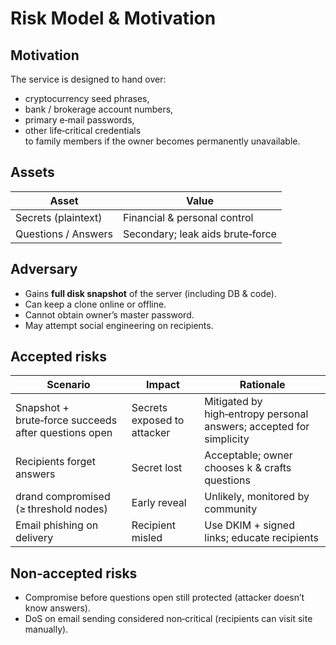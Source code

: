 # Risk Model & Motivation

## Motivation
The service is designed to hand over:
* cryptocurrency seed phrases,
* bank / brokerage account numbers,
* primary e‑mail passwords,
* other life‑critical credentials  
to family members if the owner becomes permanently unavailable.

## Assets
| Asset | Value |
|-------|-------|
| Secrets (plaintext) | Financial & personal control |
| Questions / Answers | Secondary; leak aids brute‑force |

## Adversary
* Gains **full disk snapshot** of the server (including DB & code).
* Can keep a clone online or offline.
* Cannot obtain owner’s master password.
* May attempt social engineering on recipients.

## Accepted risks
| Scenario | Impact | Rationale |
|----------|--------|-----------|
| Snapshot + brute‑force succeeds after questions open | Secrets exposed to attacker | Mitigated by high‑entropy personal answers; accepted for simplicity |
| Recipients forget answers | Secret lost | Acceptable; owner chooses k & crafts questions |
| drand compromised (≥ threshold nodes) | Early reveal | Unlikely, monitored by community |
| Email phishing on delivery | Recipient misled | Use DKIM + signed links; educate recipients |

## Non‑accepted risks
* Compromise before questions open still protected (attacker doesn’t know answers).
* DoS on email sending considered non‑critical (recipients can visit site manually).

